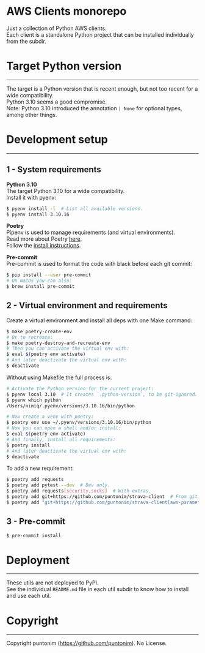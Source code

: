 **AWS Clients monorepo**
========================

Just a collection of Python AWS clients.\
Each client is a standalone Python project that can be installed individually 
 from the subdir.


Target Python version
=====================

---

The target is a Python version that is recent enough, but not too recent for a wide
 compatibility.\
Python 3.10 seems a good compromise.\
Note: Python 3.10 introduced the annotation `| None` for optional types, among other things.


Development setup
=================

---

1 - System requirements
----------------------

**Python 3.10**\
The target Python 3.10 for a wide compatibility.\
Install it with pyenv:
```sh
$ pyenv install -l  # List all available versions.
$ pyenv install 3.10.16
```

**Poetry**\
Pipenv is used to manage requirements (and virtual environments).\
Read more about Poetry [here](https://python-poetry.org/). \
Follow the [install instructions](https://python-poetry.org/docs/#osx--linux--bashonwindows-install-instructions).

**Pre-commit**\
Pre-commit is used to format the code with black before each git commit:
```sh
$ pip install --user pre-commit
# On macOS you can also:
$ brew install pre-commit
```

2 - Virtual environment and requirements
----------------------------------------

Create a virtual environment and install all deps with one Make command:
```sh
$ make poetry-create-env
# Or to recreate:
$ make poetry-destroy-and-recreate-env
# Then you can activate the virtual env with:
$ eval $(poetry env activate)
# And later deactivate the virtual env with:
$ deactivate
```

Without using Makefile the full process is:
```sh
# Activate the Python version for the current project:
$ pyenv local 3.10  # It creates `.python-version`, to be git-ignored.
$ pyenv which python
/Users/nimiq/.pyenv/versions/3.10.16/bin/python

# Now create a venv with poetry:
$ poetry env use ~/.pyenv/versions/3.10.16/bin/python
# Now you can open a shell and/or install:
$ eval $(poetry env activate)
# And finally, install all requirements:
$ poetry install
# And later deactivate the virtual env with:
$ deactivate
```

To add a new requirement:
```sh
$ poetry add requests
$ poetry add pytest --dev  # Dev only.
$ poetry add requests[security,socks]  # With extras.
$ poetry add git+https://github.com/puntonim/strava-client  # From git.
$ poetry add "git+https://github.com/puntonim/strava-client[aws-parameter-store]"  # From git with extras.
```

3 - Pre-commit
--------------

```sh
$ pre-commit install
```


Deployment
==========

---

These utils are not deployed to PyPI.\
See the individual `README.md` file in each util subdir to know how to install and use
 each util.


Copyright
=========

---

Copyright puntonim (https://github.com/puntonim). No License.
